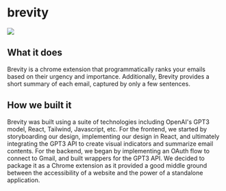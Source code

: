 # brevity

<img src="https://d112y698adiu2z.cloudfront.net/photos/production/software_photos/002/282/156/datas/gallery.jpg"></img>

## What it does
Brevity is a chrome extension that programmatically ranks your emails based on their urgency and importance. 
Additionally, Brevity provides a short summary of each email, captured by only a few sentences.

## How we built it
Brevity was built using a suite of technologies including OpenAI's GPT3 model, React, Tailwind, Javascript, etc. For the frontend, we started by storyboarding our design, implementing our design in React, and ultimately integrating the GPT3 API to create visual indicators and summarize email contents. For the backend, we began by implementing an OAuth flow to connect to Gmail, and built wrappers for the GPT3 API. We decided to package it as a Chrome extension as it provided a good middle ground between the accessibility of a website and the power of a standalone application.
